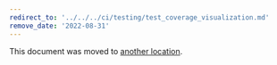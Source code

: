 ```yaml
---
redirect_to: '../../../ci/testing/test_coverage_visualization.md'
remove_date: '2022-08-31'
---
```


This document was moved to [another location](../../../ci/testing/test_coverage_visualization.md).

<!-- This redirect file can be deleted after <2022-09-22>. -->
<!-- Redirects that point to other docs in the same project expire in three months. -->
<!-- Redirects that point to docs in a different project or site (for example, link is not relative and starts with `https:`) expire in one year. -->
<!-- Before deletion, see: https://docs.gitlab.com/ee/development/documentation/redirects.html -->
